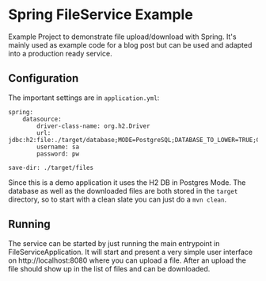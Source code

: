 # Spring FileService Example

Example Project to demonstrate file upload/download with Spring. It's mainly used as example code for a blog post but can be used and 
adapted into a production ready service.

## Configuration

The important settings are in `application.yml`:

    spring:
        datasource:
            driver-class-name: org.h2.Driver
            url: jdbc:h2:file:./target/database;MODE=PostgreSQL;DATABASE_TO_LOWER=TRUE;CASE_INSENSITIVE_IDENTIFIERS=TRUE;
            username: sa
            password: pw
    
    save-dir: ./target/files

Since this is a demo application it uses the H2 DB in Postgres Mode. The database as well as the downloaded files are both 
stored in the `target` directory, so to start with a clean slate you can just do a `mvn clean`.

## Running

The service can be started by just running the main entrypoint in FileServiceApplication. It will start and present a very simple
user interface on http://localhost:8080 where you can upload a file. After an upload the file should show up in the list of files 
and can be downloaded.  